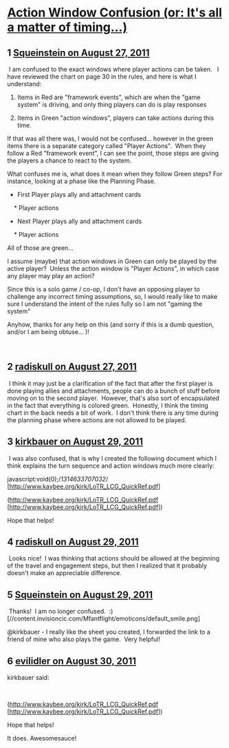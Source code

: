 # [Action Window Confusion (or: It&#039;s all a matter of timing...) ](https://community.fantasyflightgames.com/topic/52244-action-window-confusion-or-its-all-a-matter-of-timing/)

## 1 [Squeinstein on August 27, 2011](https://community.fantasyflightgames.com/topic/52244-action-window-confusion-or-its-all-a-matter-of-timing/?do=findComment&comment=520698)

 I am confused to the exact windows where player actions can be taken.   I have reviewed the chart on page 30 in the rules, and here is what I understand:

1) Items in Red are "framework events", which are when the "game system" is driving, and only thing players can do is play responses

2) Items in Green "action windows", players can take actions during this time.

If that was all there was, I would not be confused... however in the green items there is a separate category called "Player Actions".  When they follow a Red "framework event", I can see the point, those steps are giving the players a chance to react to the system.

What confuses me is, what does it mean when they follow Green steps? For instance, looking at a phase like the Planning Phase. 

* First Player plays ally and attachment cards

    * Player actions

* Next Player plays ally and attachment cards

    * Player actions

All of those are green...  

I assume (maybe) that action windows in Green can only be played by the active player?  Unless the action window is "Player Actions", in which case any player may play an action?

Since this is a solo game / co-op, I don't have an opposing player to challenge any incorrect timing assumptions, so, I would really like to make sure I understand the intent of the rules fully so I am not "gaming the system"

Anyhow, thanks for any help on this (and sorry if this is a dumb question, and/or I am being obtuse... )! 

 

## 2 [radiskull on August 27, 2011](https://community.fantasyflightgames.com/topic/52244-action-window-confusion-or-its-all-a-matter-of-timing/?do=findComment&comment=520814)

 I think it may just be a clarification of the fact that after the first player is done playing allies and attachments, people can do a bunch of stuff before moving on to the second player.  However, that's also sort of encapsulated in the fact that everything is colored green.  Honestly, I think the timing chart in the back needs a bit of work.  I don't think there is any time during the planning phase where actions are not allowed to be played.

## 3 [kirkbauer on August 29, 2011](https://community.fantasyflightgames.com/topic/52244-action-window-confusion-or-its-all-a-matter-of-timing/?do=findComment&comment=521491)

 I was also confused, that is why I created the following document which I think explains the turn sequence and action windows much more clearly:

javascript:void(0);/*1314633707032*/ [http://www.kaybee.org/kirk/LoTR_LCG_QuickRef.pdf]

(http://www.kaybee.org/kirk/LoTR_LCG_QuickRef.pdf [http://www.kaybee.org/kirk/LoTR_LCG_QuickRef.pdf])

Hope that helps!

## 4 [radiskull on August 29, 2011](https://community.fantasyflightgames.com/topic/52244-action-window-confusion-or-its-all-a-matter-of-timing/?do=findComment&comment=521506)

 Looks nice!  I was thinking that actions should be allowed at the beginning of the travel and engagement steps, but then I realized that it probably doesn't make an appreciable difference.

## 5 [Squeinstein on August 29, 2011](https://community.fantasyflightgames.com/topic/52244-action-window-confusion-or-its-all-a-matter-of-timing/?do=findComment&comment=521733)

 Thanks!  I am no longer confused.  :) [//content.invisioncic.com/Mfantflight/emoticons/default_smile.png]  

@kirkbauer - I really like the sheet you created, I forwarded the link to a friend of mine who also plays the game.  Very helpful!

## 6 [evilidler on August 30, 2011](https://community.fantasyflightgames.com/topic/52244-action-window-confusion-or-its-all-a-matter-of-timing/?do=findComment&comment=521811)

kirkbauer said:

 

(http://www.kaybee.org/kirk/LoTR_LCG_QuickRef.pdf [http://www.kaybee.org/kirk/LoTR_LCG_QuickRef.pdf])

Hope that helps!



It does. Awesomesauce!

